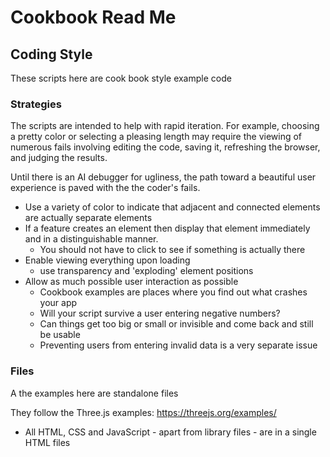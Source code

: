 <span style=display:none; >[You are now in a GitHub source code view - click this link to view Read Me file as a web page]( http://rawgit.com/ladybug-tools/spider/master/#cookbook/README.md "View file as a web page." ) </span>



# Cookbook Read Me

## Coding Style

These scripts here are cook book style example code


### Strategies

The scripts are intended to help with rapid iteration. For example, choosing a pretty color or selecting a pleasing length may require the viewing of numerous fails involving editing the code, saving it, refreshing the browser, and judging the results. 

Until there is an AI debugger for ugliness, the path toward a beautiful user experience is paved with the the coder's fails.

* Use a variety of color to indicate that adjacent and connected elements are actually separate elements
* If a feature creates an element then display that element immediately and in a distinguishable manner. 
	* You should not have to click to see if something is actually there
* Enable viewing everything upon loading
	* use transparency and 'exploding' element positions
* Allow as much possible user interaction as possible
	* Cookbook examples are places where you find out what crashes your app
	* Will your script survive a user entering negative numbers?
	* Can things get too big or small or invisible and come back and still be usable
	* Preventing users from entering invalid data is a very separate issue

### Files

A the examples here are standalone files

They follow the Three.js examples: https://threejs.org/examples/

* All HTML, CSS and JavaScript - apart from library files - are in a single HTML files

 
